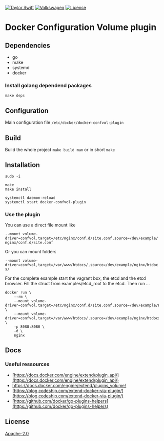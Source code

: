 [![Taylor Swift](https://img.shields.io/badge/secured%20by-taylor%20swift-brightgreen.svg)](https://twitter.com/SwiftOnSecurity)
[![Volkswagen](https://auchenberg.github.io/volkswagen/volkswargen_ci.svg?v=1)](https://github.com/auchenberg/volkswagen)
[![License](https://img.shields.io/badge/License-Apache%202.0-blue.svg)](https://opensource.org/licenses/Apache-2.0)

# Docker Configuration Volume plugin

## Dependencies

* go
* make
* systemd
* docker

### Install golang dependend packages

```
make deps
```

## Configuration

Main configuration file ```/etc/docker/docker-confvol-plugin```

## Build

Build the whole project
```make build man```
or in short
```make``` 


## Installation

```
sudo -i

make
make install

systemctl daemon-reload
systemctl start docker-confvol-plugin

```

### Use the plugin

You can use a direct file mount like

```--mount volume-driver=confvol,target=/etc/nginx/conf.d/site.conf,source=/dev/example/nginx/conf.d/site.conf```

Or you can mount folders

```--mount volume-driver=confvol,target=/var/www/htdocs/,source=/dev/example/nginx/htdocs/```

For the complete example start the vagrant box, the etcd and the etcd browser. Fill the struct from examples/etcd_root to the etcd.
Then run ... 

```
docker run \
    --rm \
    --mount volume-driver=confvol,target=/etc/nginx/conf.d/site.conf,source=/dev/example/nginx/conf.d/site.conf \ 
    --mount volume-driver=confvol,target=/var/www/htdocs/,source=/dev/example/nginx/htdocs/ \
    -p 8080:8080 \
    -d \
    nginx 
```

## Docs

### Useful ressources

* [https://docs.docker.com/engine/extend/plugin_api/](https://docs.docker.com/engine/extend/plugin_api/)
* [https://docs.docker.com/engine/extend/plugins_volume/
](https://docs.docker.com/engine/extend/plugins_volume/)
* [https://blog.codeship.com/extend-docker-via-plugin/](https://blog.codeship.com/extend-docker-via-plugin/)
* [https://github.com/docker/go-plugins-helpers](https://github.com/docker/go-plugins-helpers)

## License
[Apache-2.0](/LICENSE)
